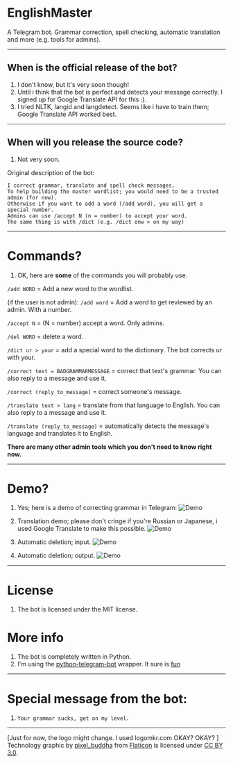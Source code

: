 # EnglishMaster
A Telegram bot. Grammar correction, spell checking, automatic translation and more (e.g. tools for admins).

-----------

## When is the official release of the bot?
1. I don't know, but it's very soon though!
2. Until i think that the bot is perfect and detects your message correctly. I signed up for Google Translate API for this :).
3. I tried NLTK, langid and langdetect. Seems like i have to train them; Google Translate API worked best.

-----------

## When will you release the source code?
1. Not very soon.

Original description of the bot:
```
I correct grammar, translate and spell check messages. 
To help building the master wordlist; you would need to be a trusted admin (for now).
Otherwise if you want to add a word (/add word), you will get a special number. 
Admins can use /accept N (n = number) to accept your word. 
The same thing is with /dict (e.g. /dict onw > on my way)

```

-----------

# Commands?
1. OK, here are __some__ of the commands you will probably use.

`/add WORD` = Add a new word to the wordlist.

(if the user is not admin):
`/add word` = Add a word to get reviewed by an admin. With a number.

`/accept N` = (N = number) accept a word. Only admins.

`/del WORD` = delete a word.

`/dict ur > your` = add a special word to the dictionary. The bot corrects ur with your.

`/correct text = BADGRAMMARMESSAGE` = correct that text's grammar. You can also reply to a message and use it. 

`/correct (reply_to_message)` = correct someone's message. 

`/translate text > lang` = translate from that language to English. You can also reply to a message and use it.

`/translate (reply_to_message)` = automatically detects the message's language and translates it to English.

__There are many other admin tools which you don't need to know right now.__

-----------

# Demo?
1. Yes; here is a demo of correcting grammar in Telegram:
![Demo](https://i.imgur.com/dz0Ohef.png)

2. Translation demo; please don't cringe if you're Russian or Japanese, i used Google Translate to make this possible.
![Demo](https://i.imgur.com/lH4LvmE.png)

3. Automatic deletion; input.
![Demo](https://i.imgur.com/ddd0xee.png)

3. Automatic deletion; output.
![Demo](https://i.imgur.com/reSkzu1.png)
-----------

# License
1. The bot is licensed under the MIT license.

# More info
1. The bot is completely written in Python. 
2. I'm using the [python-telegram-bot](https://github.com/python-telegram-bot/python-telegram-bot) wrapper. It sure is [fun](https://python-telegram-bot.org/)

----------

# Special message from the bot:
1. `Your grammar sucks, get on my level.`

----------
[Just for now, the logo might change. I used logomkr.com OKAY? OKAY? ]
Technology graphic by <a href="http://www.flaticon.com/authors/pixel-buddha">pixel_buddha</a> from <a href="http://www.flaticon.com/">Flaticon</a> is licensed under <a href="http://creativecommons.org/licenses/by/3.0/" title="Creative Commons BY 3.0">CC BY 3.0</a>.
